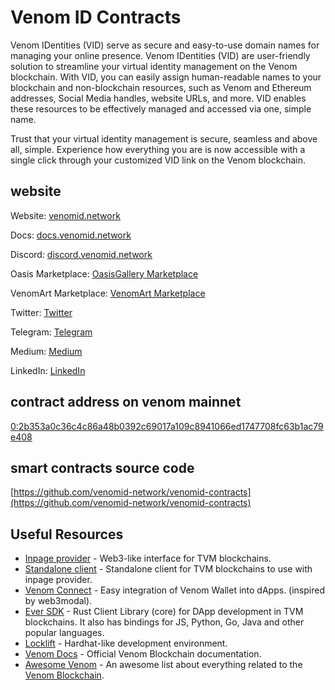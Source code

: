 # Venom ID Contracts

Venom IDentities (VID) serve as secure and easy-to-use domain names for managing your online presence. Venom IDentities (VID) are user-friendly solution to streamline your virtual identity management on the Venom blockchain. With VID, you can easily assign human-readable names to your blockchain and non-blockchain resources, such as Venom and Ethereum addresses, Social Media handles, website URLs, and more. VID enables these resources to be effectively managed and accessed via one, simple name.

Trust that your virtual identity management is secure, seamless and above all, simple. Experience how everything you are is now accessible with a single click through your customized VID link on the Venom blockchain.

## website 

Website: [venomid.network](https://venomid.network/)

Docs: [docs.venomid.network](https://docs.venomid.network/)

Discord: [discord.venomid.network](https://discord.venomid.network/)

Oasis Marketplace: [OasisGallery Marketplace](https://oasis.gallery/collection/0:2b353a0c36c4c86a48b0392c69017a109c8941066ed1747708fc63b1ac79e408)

VenomArt Marketplace: [VenomArt Marketplace](https://venomart.io/collection/0:2b353a0c36c4c86a48b0392c69017a109c8941066ed1747708fc63b1ac79e408)

Twitter: [Twitter](https://twitter.com/venomid_network)

Telegram: [Telegram](https://t.me/@venomid_network)

Medium: [Medium](https://medium.com/@venomidapp)

LinkedIn: [LinkedIn](https://www.linkedin.com/company/venom-id)

## contract address on venom mainnet
[0:2b353a0c36c4c86a48b0392c69017a109c8941066ed1747708fc63b1ac79e408](https://venomscan.com/accounts/0:2b353a0c36c4c86a48b0392c69017a109c8941066ed1747708fc63b1ac79e408)

## smart contracts source code
[https://github.com/venomid-network/venomid-contracts](https://github.com/venomid-network/venomid-contracts)

## Useful Resources

- [Inpage provider](https://github.com/broxus/everscale-inpage-provider) - Web3-like interface for TVM blockchains.
- [Standalone client](https://github.com/broxus/everscale-standalone-client) - Standalone client for TVM blockchains to use with inpage provider.
- [Venom Connect](https://github.com/web3sp/venom-connect) - Easy integration of Venom Wallet into dApps. (inspired by web3modal).
- [Ever SDK](https://github.com/tonlabs/ever-sdk) - Rust Client Library (core) for DApp development in TVM blockchains. It also has bindings for JS, Python, Go, Java and other popular languages.
- [Locklift](https://github.com/broxus/locklift) - Hardhat-like development environment.
- [Venom Docs](https://docs.venom.foundation/) - Official Venom Blockchain documentation.
- [Awesome Venom](https://github.com/venom-blockchain/awesome-venom) - An awesome list about everything related to the <a href='https://venom.foundation/'>Venom Blockchain</a>.
